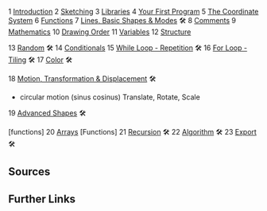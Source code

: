 1 [Introduction](#intro)
2 [Sketching](#sketching)
3 [Libraries](#libraries)
4 [Your First Program](#program)
5 [The Coordinate System](#coordinate)
6 [Functions](#functions)
7 [Lines, Basic Shapes & Modes](#shapes) :hammer_and_wrench:
8 [Comments](#comments)
9 [Mathematics](#math)
10 [Drawing Order](#order)
11 [Variables](#variables)
12 [Structure](#structure)

13 [Random](ProcessingTutorial2.md#random) :hammer_and_wrench:
14 [Conditionals](ProcessingTutorial2.md#conditionals)
15 [While Loop - Repetition](ProcessingTutorial2.md#while) :hammer_and_wrench:
16 [For Loop - Tiling](ProcessingTutorial2.md#for) :hammer_and_wrench:
17 [Color](ProcessingTutorial2.md#color) :hammer_and_wrench:

18 [Motion, Transformation & Displacement](ProcessingTutorial2.md#displacement) :hammer_and_wrench:
+ circular motion (sinus cosinus) 
  Translate, Rotate, Scale
  
19 [Advanced Shapes](ProcessingTutorial2.md#shapesplus)  :hammer_and_wrench:

[functions]
20 [Arrays](ProcessingTutorial3.md#arrays)
[Functions]
21 [Recursion](ProcessingTutorial3.md#recursion) :hammer_and_wrench:
22 [Algorithm](ProcessingTutorial3.md#algo) :hammer_and_wrench: 
23 [Export](ProcessingTutorial3.md#export) :hammer_and_wrench:



## Sources
## Further Links
